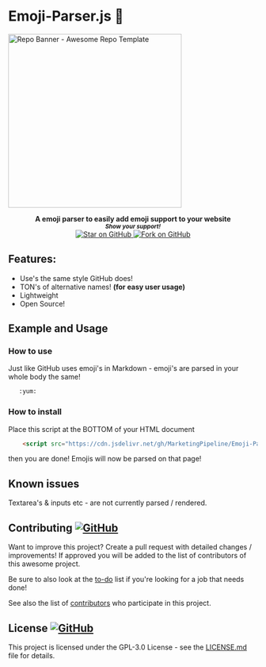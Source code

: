 # Emoji-Parser.js 🔎

<a href="https://github.com/MarketingPipeline/Emoji-Parser/">
<img height=350 alt="Repo Banner - Awesome Repo Template" src="https://capsule-render.vercel.app/api?type=waving&color=c4a2bd&height=300&section=header&text=Emoji-Parser.js 👍&fontSize=65&fontColor=ffffff&animation=fadeIn&fontAlignY=38&desc=Easily add emoji support to your website! 😋 🎉😍&descAlignY=60&descAlign=50"></img></a>

<p align="center">
  <b>A emoji parser to easily add emoji support to your website</b>

  <br>
  <small> <b><i>Show your support!</i> </b></small>
  <br>
   <a href="https://github.com/MarketingPipeline/Emoji-Parser">
    <img title="Star on GitHub" src="https://img.shields.io/github/stars/MarketingPipeline/Emoji-Parser.svg?style=social&label=Star">
  </a>
  <a href="https://github.com/MarketingPipeline/Emoji-Parser/fork">
    <img title="Fork on GitHub" src="https://img.shields.io/github/forks/MarketingPipeline/Emoji-Parser.svg?style=social&label=Fork">
  </a>
   </p>  


## Features:

- Use's the same style GitHub does! 
- TON's of alternative names! **(for easy user usage)**
- Lightweight
- Open Source!




## Example and Usage


### How to use

Just like GitHub uses emoji's in Markdown - emoji's are parsed in your whole body the same! 


```html
   :yum:
```


### How to install

Place this script at the BOTTOM of your HTML document 

```html
    <script src="https://cdn.jsdelivr.net/gh/MarketingPipeline/Emoji-Parser/version/1.0.0/dist/emoji_parser.min.js"></script> 
```
	
then you are done! Emojis will now be parsed on that page!





## Known issues

Textarea's & inputs etc - are not currently parsed / rendered.

## Contributing <a href="https://github.com/MarketingPipeline/Emoji-Parser/graphs/contributors"> ![GitHub](https://img.shields.io/github/contributors/MarketingPipeline/Emoji-Parser) </a>

Want to improve this project? Create a pull request with detailed changes / improvements! If approved you will be added to the list of contributors of this awesome project.

Be sure to also look at the [to-do](.github/TO_DO.md) list if you're looking for a job that needs done!

See also the list of
[contributors](https://github.com/MarketingPipeline/Emoji-Parser/graphs/contributors) who
participate in this project.

## License <a href="LICENSE"> ![GitHub](https://img.shields.io/github/license/MarketingPipeline/Emoji-Parser) </a>

This project is licensed under the GPL-3.0 License - see the
[LICENSE.md](https://github.com/MarketingPipeline/Emoji-Parser/blob/main/LICENSE) file for
details.
